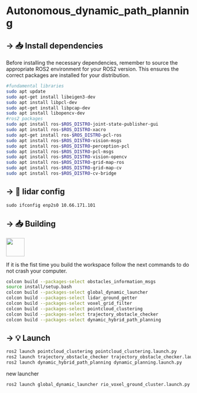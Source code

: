 # Autonomous_dynamic_path_planning
 

## → 📥 Install dependencies
Before installing the necessary dependencies, remember to source the appropriate ROS2 environment for your ROS2 version. This ensures the correct packages are installed for your distribution.

```bash
#fundamental libraries
sudo apt update
sudo apt-get install libeigen3-dev
sudo apt install libpcl-dev
sudo apt-get install libpcap-dev
sudo apt install libopencv-dev
#ros2 packages
sudo apt install ros-$ROS_DISTRO-joint-state-publisher-gui
sudo apt install ros-$ROS_DISTRO-xacro
sudo apt-get install ros-$ROS_DISTRO-pcl-ros
sudo apt install ros-$ROS_DISTRO-vision-msgs
sudo apt install ros-$ROS_DISTRO-perception-pcl
sudo apt install ros-$ROS_DISTRO-pcl-msgs
sudo apt install ros-$ROS_DISTRO-vision-opencv
sudo apt install ros-$ROS_DISTRO-grid-map-ros
sudo apt install ros-$ROS_DISTRO-grid-map-cv
sudo apt install ros-$ROS_DISTRO-cv-bridge
```

## → 🏅 lidar config 
`sudo ifconfig enp2s0 10.66.171.101`

## → 📥 Building

<img height="50" src="https://user-images.githubusercontent.com/25181517/192158606-7c2ef6bd-6e04-47cf-b5bc-da2797cb5bda.png">

If it is the fist time you build the workspace follow the next commands to do not crash your computer. 
 ```bash
colcon build --packages-select obstacles_information_msgs
source install/setup.bash
colcon build --packages-select global_dynamic_launcher
colcon build --packages-select lidar_ground_getter
colcon build --packages-select voxel_grid_filter
colcon build --packages-select pointcloud_clustering
colcon build --packages-select trajectory_obstacle_checker
colcon build --packages-select dynamic_hybrid_path_planning
```

## → 💡 Launch 
```bash
ros2 launch pointcloud_clustering pointcloud_clustering.launch.py
ros2 launch trajectory_obstacle_checker trajectory_obstacle_checker.launch.py
ros2 launch dynamic_hybrid_path_planning dynamic_planning.launch.py
```

new launcher 

```bash 
ros2 launch global_dynamic_launcher rio_voxel_ground_cluster.launch.py
```